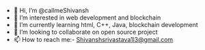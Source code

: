 - 👋 Hi, I’m @callmeShivansh
- 👀 I’m interested in web development and blockchain
- 🌱 I’m currently learning html, C++, Java, blockchain development
- 💞️ I’m looking to collaborate on open source project
- 📫 How to reach me:- Shivanshsrivastava1l3@gmail.com 

<!---
callmeShivansh/callmeShivansh is a ✨ special ✨ repository because its `README.md` (this file) appears on your GitHub profile.
You can click the Preview link to take a look at your changes.
--->
